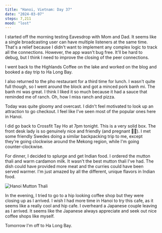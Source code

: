 ```yaml
---
title: "Hanoi, Vietnam: Day 37"
date: "2024-03-07"
steps: 7,211
mood: "lost"
---
```


I started off the morning testing Eavesdrop with Mom and Dad. It seems like a single broadcasting user can have multiple listeners at the same time. That's a relief because I didn't want to implement any complex logic to track all the connections. However, the app wasn't bug free. It'll be hard to debug, but I think I need to improve the closing of the peer connections.

I went back to the Highlands Coffee on the lake and worked on the blog and booked a day trip to Ha Long Bay.

I also returned to the pho restaurant for a third time for lunch. I wasn't quite full though, so I went around the block and got a minced pork banh mi. The banh mi was great. I think I liked it so much because it had a sauce that reminded me of ranch. Oh, how I miss ranch and pizza.

Today was quite gloomy and overcast. I didn't feel motivated to look up an attraction to go checkout. I feel like I've seen most of the popular ones here in Hanoi.

I did go back to Crossfit Tay Ho at 7pm tonight. This is a very solid box. The front desk lady is so genuinely nice and friendly (and pregnant 🤰🏻). I met some friendly Swedes doing a similar backpacking trip to me, except they're going clockwise around the Mekong region, while I'm going counter-clockwise.

For dinner, I decided to splurge and get Indian food. I ordered the mutton thali and warm cardamon milk. It wasn't the best mutton thali I've had. The dish could have provided more meat and the curries could have been served warmer. I'm just amazed by all the different, unique flavors in Indian food.

![Hanoi Mutton Thali](/images/hanoi-mutton-thali.jpeg)

In the evening, I tried to go to a hip looking coffee shop but they were closing up as I arrived. I wish I had more time in Hanoi to try this cafe, as it seems like a really cool and hip cafe. I overheard a Japanese couple leaving as I arrived. It seems like the Japanese always appreciate and seek out nice coffee shops like myself.

Tomorrow I'm off to Ha Long Bay.
